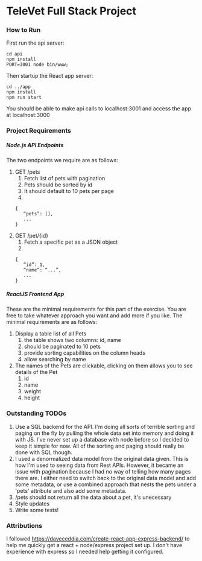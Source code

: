 # TeleVet Full Stack Project

### How to Run

First run the api server:

```
cd api
npm install
PORT=3001 node bin/www;
```

Then startup the React app server:
```
cd ../app
npm install
npm run start
```

You should be able to make api calls to localhost:3001 and access the app at localhost:3000

### Project Requirements

##### Node.js API Endpoints

The two endpoints we require are as follows:

1. GET /pets
   1. Fetch list of pets with pagination
   2. Pets should be sorted by id
   3. It should default to 10 pets per page
   4. 
   ```
   {
      “pets”: [],
      ...
   }
   ```
2. GET /pet/{id}
   1. Fetch a specific pet as a JSON object
   2. 
   ```
   {
      “id”: 1,
      “name”: “...”,
      ...
   }
   ```

##### ReactJS Frontend App

These are the minimal requirements for this part of the exercise. You are free to take whatever approach you want and add more if you like. The minimal requirements are as follows:

1. Display a table list of all Pets
   1. the table shows two columns: id, name
   2. should be paginated to 10 pets
   3. provide sorting capabilities on the column heads
   4. allow searching by name
2. The names of the Pets are clickable, clicking on them allows you to see details of the Pet 
   1. id
   2. name 
   3. weight 
   4. height

### Outstanding TODOs

1. Use a SQL backend for the API. I'm doing all sorts of terrible sorting and paging on the fly by pulling the whole data set into memory and doing it with JS. I've never set up a database with node before so I decided to keep it simple for now. All of the sorting and paging should really be done with SQL though.
2. I used a denormalized data model from the original data given. This is how I'm used to seeing data from Rest APIs. However, it became an issue with pagination because I had no way of telling how many pages there are. I either need to switch back to the original data model and add some metadata, or use a combined approach that nests the pets under a 'pets' attribute and also add some metadata.
3. /pets should not return all the data about a pet, it's unecessary
4. Style updates
4. Write some tests!

### Attributions

I followed https://daveceddia.com/create-react-app-express-backend/ to help me quickly get a react + node/express project set up. I don't have experience with express so I needed help getting it configured.
